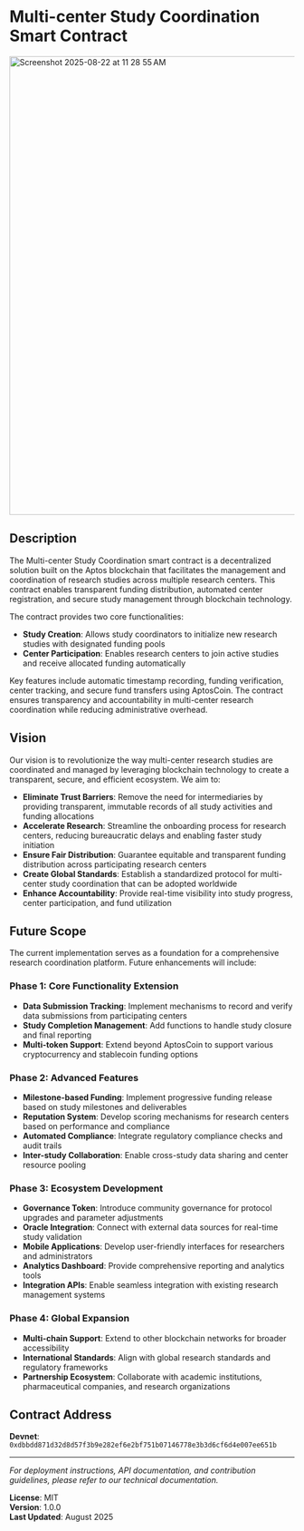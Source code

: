 # Multi-center Study Coordination Smart Contract

<img width="1440" height="809" alt="Screenshot 2025-08-22 at 11 28 55 AM" src="https://github.com/user-attachments/assets/25c06073-5edf-4083-8ce8-e1ca5f1aaa2f" />

## Description

The Multi-center Study Coordination smart contract is a decentralized solution built on the Aptos blockchain that facilitates the management and coordination of research studies across multiple research centers. This contract enables transparent funding distribution, automated center registration, and secure study management through blockchain technology.

The contract provides two core functionalities:
- **Study Creation**: Allows study coordinators to initialize new research studies with designated funding pools
- **Center Participation**: Enables research centers to join active studies and receive allocated funding automatically

Key features include automatic timestamp recording, funding verification, center tracking, and secure fund transfers using AptosCoin. The contract ensures transparency and accountability in multi-center research coordination while reducing administrative overhead.

## Vision

Our vision is to revolutionize the way multi-center research studies are coordinated and managed by leveraging blockchain technology to create a transparent, secure, and efficient ecosystem. We aim to:

- **Eliminate Trust Barriers**: Remove the need for intermediaries by providing transparent, immutable records of all study activities and funding allocations
- **Accelerate Research**: Streamline the onboarding process for research centers, reducing bureaucratic delays and enabling faster study initiation
- **Ensure Fair Distribution**: Guarantee equitable and transparent funding distribution across participating research centers
- **Create Global Standards**: Establish a standardized protocol for multi-center study coordination that can be adopted worldwide
- **Enhance Accountability**: Provide real-time visibility into study progress, center participation, and fund utilization

## Future Scope

The current implementation serves as a foundation for a comprehensive research coordination platform. Future enhancements will include:

### Phase 1: Core Functionality Extension
- **Data Submission Tracking**: Implement mechanisms to record and verify data submissions from participating centers
- **Study Completion Management**: Add functions to handle study closure and final reporting
- **Multi-token Support**: Extend beyond AptosCoin to support various cryptocurrency and stablecoin funding options

### Phase 2: Advanced Features
- **Milestone-based Funding**: Implement progressive funding release based on study milestones and deliverables
- **Reputation System**: Develop scoring mechanisms for research centers based on performance and compliance
- **Automated Compliance**: Integrate regulatory compliance checks and audit trails
- **Inter-study Collaboration**: Enable cross-study data sharing and center resource pooling

### Phase 3: Ecosystem Development
- **Governance Token**: Introduce community governance for protocol upgrades and parameter adjustments
- **Oracle Integration**: Connect with external data sources for real-time study validation
- **Mobile Applications**: Develop user-friendly interfaces for researchers and administrators
- **Analytics Dashboard**: Provide comprehensive reporting and analytics tools
- **Integration APIs**: Enable seamless integration with existing research management systems

### Phase 4: Global Expansion
- **Multi-chain Support**: Extend to other blockchain networks for broader accessibility
- **International Standards**: Align with global research standards and regulatory frameworks
- **Partnership Ecosystem**: Collaborate with academic institutions, pharmaceutical companies, and research organizations

## Contract Address

**Devnet**: `0xdbbdd871d32d8d57f3b9e282ef6e2bf751b07146778e3b3d6cf6d4e007ee651b`

---

*For deployment instructions, API documentation, and contribution guidelines, please refer to our technical documentation.*

**License**: MIT  
**Version**: 1.0.0  
**Last Updated**: August 2025
